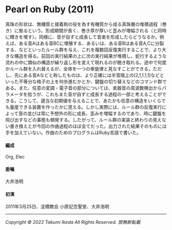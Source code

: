 # Pearl on Ruby (2011)

真珠の形状は、無機質と接着剤の役を為す有機質から成る真珠層の堆積過程（巻き）に拠るという。形成期間が長く、巻き厚が厚いと歪みが増幅される（と同時に輝きを増す）。同様に、音が自ずと成長して音楽を形成したらどうなるか。例えば、ある音Aはある音BCに増殖する、あるいは、ある音Bはある音A,Cに分裂する、などといったルール群を与え、これを複数回反復実行することで、より大きな構造を得る。前回の実行結果の上に次の実行結果が堆積し、蛇行するような流れの中に類似の構造が繰り返し形を変えて現れるのが聴き取れる。途中で何度かルール群を入れ替えるが、全体を一つの単旋律と見なすことができる。ただし、先にある音Aなどと称したものは、より正確には半音階上の[2,1,1,1,1]などといった不等分な格子の上を何歩進むかとか、鍵盤の切り替えなどのコマンド群である。また、任意の変調・電子音の部分については、楽器音の周波数検出からパラメータを拾うが、これもまた音が自ずと成長する過程の一部と考えることができる。こうして、適当な初期値を与えることで、あたかも任意の構造をいくらでも量産できる装置を作ったかに思える。しかし実際には、ルール群の反復実行によって音の並びは常に予想外の形に成長、歪みを増幅するのであり、時に鍵盤を飛び出すなどの事態も頻発する。したがって、ルール群の実装と終わりの見えない書き換えとが今回の作曲過程のほぼ全てだった。出力された結果そのものには手を加えていない。作曲のためのプログラムはRuby言語で書いた。

#### 編成
Org, Elec
#### 委嘱
大井浩明
#### 初演
2011年3月25日、淀橋教会 小原記念聖堂、大井浩明

---
*Copyright © 2022 Takumi Ikeda All Rights Reserved. 禁無断転載*